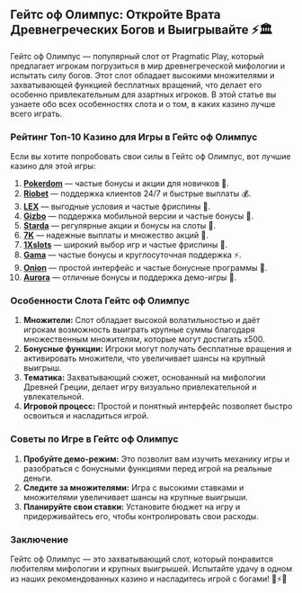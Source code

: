 ## Гейтс оф Олимпус: Откройте Врата Древнегреческих Богов и Выигрывайте ⚡🏛️

Гейтс оф Олимпус — популярный слот от Pragmatic Play, который предлагает игрокам погрузиться в мир древнегреческой мифологии и испытать силу богов. Этот слот обладает высокими множителями и захватывающей функцией бесплатных вращений, что делает его особенно привлекательным для азартных игроков. В этой статье вы узнаете обо всех особенностях слота и о том, в каких казино лучше всего играть.

### Рейтинг Топ-10 Казино для Игры в Гейтс оф Олимпус

Если вы хотите попробовать свои силы в Гейтс оф Олимпус, вот лучшие казино для этой игры:

1. **[Pokerdom](https://brandplay.link/4k77v2yx)** — частые бонусы и акции для новичков 🎲.
2. **[Riobet](https://brandplay.link/7xBLTPyj)** — поддержка клиентов 24/7 и быстрые выплаты 💰.
3. **[LEX](https://brandplay.link/zW4hdDFV)** — выгодные условия и частые фриспины 🎉.
4. **[Gizbo](https://brandplay.link/bprXw4YV)** — поддержка мобильной версии и частые бонусы 🎁.
5. **[Starda](https://brandplay.link/fB7xwRFL)** — регулярные акции и бонусы на слоты 🎈.
6. **[7K](https://brandplay.link/BvQyFShp)** — надежные выплаты и множество акций 🎯.
7. **[1Xslots](https://brandplay.link/hSB1khtr)** — широкий выбор игр и частые фриспины 🌟.
8. **[Gama](https://brandplay.link/j6NMKsDz)** — частые бонусы и круглосуточная поддержка ⚡.
9. **[Onion](https://brandplay.link/zBGRVpQ9)** — простой интерфейс и частые бонусные программы 🎰.
10. **[Aurora](https://10trafic-stat2.com/click/668546556bcc6313411604bd/6766/13032/subaccount)** — отличные бонусы и поддержка демо-игры 💎.

### Особенности Слота Гейтс оф Олимпус

1. **Множители:** Слот обладает высокой волатильностью и даёт игрокам возможность выиграть крупные суммы благодаря множественным множителям, которые могут достигать x500.
2. **Бонусные функции:** Игроки могут получать бесплатные вращения и активировать множители, что увеличивает шансы на крупный выигрыш.
3. **Тематика:** Захватывающий сюжет, основанный на мифологии Древней Греции, делает игру визуально привлекательной и увлекательной.
4. **Игровой процесс:** Простой и понятный интерфейс позволяет быстро освоиться и насладиться игрой.

### Советы по Игре в Гейтс оф Олимпус

1. **Пробуйте демо-режим:** Это позволит вам изучить механику игры и разобраться с бонусными функциями перед игрой на реальные деньги.
2. **Следите за множителями:** Игра с высокими ставками и множителями увеличивает шансы на крупные выигрыши.
3. **Планируйте свои ставки:** Установите бюджет на игру и придерживайтесь его, чтобы контролировать свои расходы.

### Заключение

Гейтс оф Олимпус — это захватывающий слот, который понравится любителям мифологии и крупных выигрышей. Испытайте удачу в одном из наших рекомендованных казино и насладитесь игрой с богами! 🎉⚡💸
